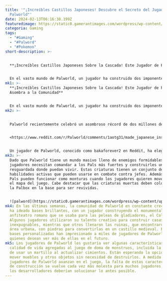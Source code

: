 ```yaml
---
title: '"¡Increíbles Castillos Japoneses! Descubre el Secreto del Jugador de
  Palworld"'
date: 2024-02-13T06:16:38.199Z
featuredimage: https://static0.gamerantimages.com/wordpress/wp-content/uploads/2024/02/14095.jpg?q=50&fit=contain&w=1140&h=&dpr=1.5
categoria: Gaming
tags:
  - "#Gaming"
  - "#Palword"
  - "#Pokemon"
short-description: >-
  

  **¡Increíbles Castillos Japoneses Sobre la Cascada! Este Jugador de Palworld Asombra a la Comunidad**


  En el vasto mundo de Palworld, un jugador ha construido dos imponentes castillos inspirados en Japón, estratégicamente ubicados sobre una cascada. Este juego de supervivencia requiere que los jugadores establezcan una base en área
mk1: >-
  **¡Increíbles Castillos Japoneses Sobre la Cascada! Este Jugador de Palworld
  Asombra a la Comunidad**


  En el vasto mundo de Palworld, un jugador ha construido dos imponentes castillos inspirados en Japón, estratégicamente ubicados sobre una cascada. Este juego de supervivencia requiere que los jugadores establezcan una base en áreas con los recursos más abundantes, consigan Pals para que sean sus amigos y enfrenten juntos a enemigos formidables. Al igual que Minecraft y muchos otros juegos de mundo abierto, brinda un grado de libertad para explorar.
mk2: >-
  

  Palworld recientemente celebró un asombroso récord de dos millones de jugadores simultáneos solo en Steam, demostrando ser más popular que muchos juegos de triple A y servicios en línea. Se ha convertido en el mayor lanzamiento de terceros en la historia de Xbox Game Pass, superando a High on Life en menos de dos semanas. Curiosamente, Palworld aún promedia al menos 500,000 jugadores diarios, asegurando su lugar en la lista de juegos más jugados en ambas plataformas.


  <https://www.reddit.com/r/Palworld/comments/1aotg31/made_japanese_inspired_castles_over_a_waterfall/?embed_host_url=https://gamerant.com/palworld-player-japanese-castle-build/>


  Un jugador de Palworld, conocido como bakaforever2 en Reddit, ha elegido una ubicación estratégica para construir dos castillos inspirados en Japón conectados entre sí. Tienen amplias partes interiores y constan de cinco pisos que pueden usarse para diferentes propósitos. Estas torres están construidas sobre una cascada, lo que significa que el jugador puede criar a sus Pals de tipo Agua. Además, la base entera tiene una vista impresionante que muestra un pequeño lago azul y senderos de tierra en el bosque.
mk3: >-
  Dado que Palworld tiene un mundo masivo lleno de enemigos formidables, los
  jugadores necesitan comandar a los Pals más fuertes y construirles una casa
  resguardada donde puedan vivir. Estas criaturas tienen un conjunto de
  habilidades activas que pueden usarse en combate contra jefes. Además, ciertos
  Pals pueden funcionar como monturas cuando los jugadores quieren moverse por
  el mapa del juego. Cabe destacar que las criaturas muertas deben colocarse en
  la Palbox en la base para ser revividas.


  ![palword](https://static0.gamerantimages.com/wordpress/wp-content/uploads/2024/02/palworld_screenshot_02-e1704820727409.jpg?q=50&fit=crop&w=1500&dpr=1.5 "palword")
mk4: En las últimas semanas, la comunidad de Palworld en constante crecimiento
  ha ideado bases brillantes, con un jugador construyendo el monumental
  anfiteatro romano que se usaba para las peleas de gladiadores, el Coliseo.
  Algunos jugadores utilizaron su talento creativo para construir casas
  inexpugnables, mientras que otros llenaron las ruinas, que encontraron en un
  área urbana, con piedras para convertirlas en un castillo medieval. Estas
  bases personalizadas han impresionado a miles de jugadores de Palworld,
  quienes desean ver más de ellas en el futuro.
mk5: Los jugadores de Palworld les gustaría ver algunas características de
  calidad de vida agregadas al juego de doma de monstruos, incluida la capacidad
  de usar un martillo al actualizar cimientos. Están esperando la opción de
  mover muebles y otros objetos sin necesidad de destruirlos. A medida que los
  jugadores de Palworld avanzan en el juego, la falta de estas características
  de construcción se vuelve cada vez más molesta para muchos jugadores, lo que
  los desarrolladores deberían solucionar lo antes posible.
---
```

